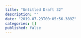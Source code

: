 ```yaml
---
title: "Untitled Draft 32"
description: ""
date: "2019-07-23T00:05:56.389Z"
categories: []
published: false
---
```



